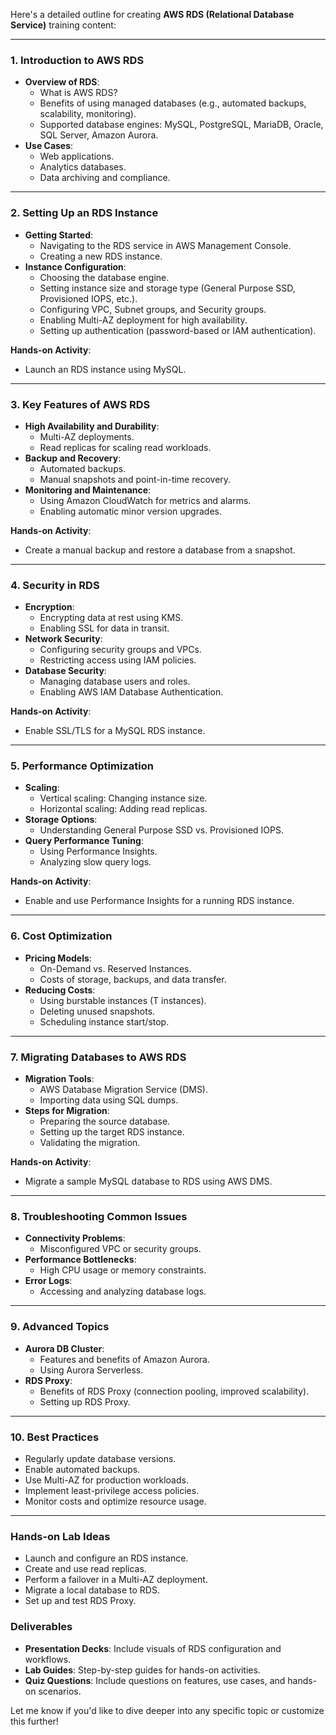 Here's a detailed outline for creating **AWS RDS (Relational Database Service)** training content:

---

### **1. Introduction to AWS RDS**
- **Overview of RDS**:  
  - What is AWS RDS?  
  - Benefits of using managed databases (e.g., automated backups, scalability, monitoring).
  - Supported database engines: MySQL, PostgreSQL, MariaDB, Oracle, SQL Server, Amazon Aurora.
- **Use Cases**:  
  - Web applications.  
  - Analytics databases.  
  - Data archiving and compliance.

---

### **2. Setting Up an RDS Instance**
- **Getting Started**:  
  - Navigating to the RDS service in AWS Management Console.  
  - Creating a new RDS instance.
- **Instance Configuration**:  
  - Choosing the database engine.  
  - Setting instance size and storage type (General Purpose SSD, Provisioned IOPS, etc.).  
  - Configuring VPC, Subnet groups, and Security groups.  
  - Enabling Multi-AZ deployment for high availability.  
  - Setting up authentication (password-based or IAM authentication).  

**Hands-on Activity**:  
  - Launch an RDS instance using MySQL.

---

### **3. Key Features of AWS RDS**
- **High Availability and Durability**:  
  - Multi-AZ deployments.  
  - Read replicas for scaling read workloads.  
- **Backup and Recovery**:  
  - Automated backups.  
  - Manual snapshots and point-in-time recovery.  
- **Monitoring and Maintenance**:  
  - Using Amazon CloudWatch for metrics and alarms.  
  - Enabling automatic minor version upgrades.  

**Hands-on Activity**:  
  - Create a manual backup and restore a database from a snapshot.

---

### **4. Security in RDS**
- **Encryption**:  
  - Encrypting data at rest using KMS.  
  - Enabling SSL for data in transit.  
- **Network Security**:  
  - Configuring security groups and VPCs.  
  - Restricting access using IAM policies.  
- **Database Security**:  
  - Managing database users and roles.  
  - Enabling AWS IAM Database Authentication.

**Hands-on Activity**:  
  - Enable SSL/TLS for a MySQL RDS instance.

---

### **5. Performance Optimization**
- **Scaling**:  
  - Vertical scaling: Changing instance size.  
  - Horizontal scaling: Adding read replicas.  
- **Storage Options**:  
  - Understanding General Purpose SSD vs. Provisioned IOPS.  
- **Query Performance Tuning**:  
  - Using Performance Insights.  
  - Analyzing slow query logs.

**Hands-on Activity**:  
  - Enable and use Performance Insights for a running RDS instance.

---

### **6. Cost Optimization**
- **Pricing Models**:  
  - On-Demand vs. Reserved Instances.  
  - Costs of storage, backups, and data transfer.  
- **Reducing Costs**:  
  - Using burstable instances (T instances).  
  - Deleting unused snapshots.  
  - Scheduling instance start/stop.

---

### **7. Migrating Databases to AWS RDS**
- **Migration Tools**:  
  - AWS Database Migration Service (DMS).  
  - Importing data using SQL dumps.  
- **Steps for Migration**:  
  - Preparing the source database.  
  - Setting up the target RDS instance.  
  - Validating the migration.  

**Hands-on Activity**:  
  - Migrate a sample MySQL database to RDS using AWS DMS.

---

### **8. Troubleshooting Common Issues**
- **Connectivity Problems**:  
  - Misconfigured VPC or security groups.  
- **Performance Bottlenecks**:  
  - High CPU usage or memory constraints.  
- **Error Logs**:  
  - Accessing and analyzing database logs.  

---

### **9. Advanced Topics**
- **Aurora DB Cluster**:  
  - Features and benefits of Amazon Aurora.  
  - Using Aurora Serverless.  
- **RDS Proxy**:  
  - Benefits of RDS Proxy (connection pooling, improved scalability).  
  - Setting up RDS Proxy.  

---

### **10. Best Practices**
- Regularly update database versions.  
- Enable automated backups.  
- Use Multi-AZ for production workloads.  
- Implement least-privilege access policies.  
- Monitor costs and optimize resource usage.  

---

### **Hands-on Lab Ideas**
- Launch and configure an RDS instance.  
- Create and use read replicas.  
- Perform a failover in a Multi-AZ deployment.  
- Migrate a local database to RDS.  
- Set up and test RDS Proxy.  

### **Deliverables**
- **Presentation Decks**: Include visuals of RDS configuration and workflows.  
- **Lab Guides**: Step-by-step guides for hands-on activities.  
- **Quiz Questions**: Include questions on features, use cases, and hands-on scenarios.  

Let me know if you'd like to dive deeper into any specific topic or customize this further!
